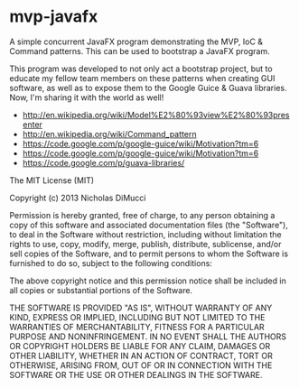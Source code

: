 mvp-javafx
==========

A simple concurrent JavaFX program demonstrating the MVP, IoC &amp; Command patterns. This can be used to bootstrap a
JavaFX program.

This program was developed to not only act a bootstrap project, but to educate my fellow team members on these patterns
when creating GUI software, as well as to expose them to the Google Guice &amp; Guava libraries. Now,
I'm sharing it with the world as well!

* http://en.wikipedia.org/wiki/Model%E2%80%93view%E2%80%93presenter
* http://en.wikipedia.org/wiki/Command_pattern
* https://code.google.com/p/google-guice/wiki/Motivation?tm=6
* https://code.google.com/p/google-guice/wiki/Motivation?tm=6
* https://code.google.com/p/guava-libraries/


The MIT License (MIT)

Copyright (c) 2013 Nicholas DiMucci

Permission is hereby granted, free of charge, to any person obtaining a copy of
this software and associated documentation files (the "Software"), to deal in
the Software without restriction, including without limitation the rights to
use, copy, modify, merge, publish, distribute, sublicense, and/or sell copies of
the Software, and to permit persons to whom the Software is furnished to do so,
subject to the following conditions:

The above copyright notice and this permission notice shall be included in all
copies or substantial portions of the Software.

THE SOFTWARE IS PROVIDED "AS IS", WITHOUT WARRANTY OF ANY KIND, EXPRESS OR
IMPLIED, INCLUDING BUT NOT LIMITED TO THE WARRANTIES OF MERCHANTABILITY, FITNESS
FOR A PARTICULAR PURPOSE AND NONINFRINGEMENT. IN NO EVENT SHALL THE AUTHORS OR
COPYRIGHT HOLDERS BE LIABLE FOR ANY CLAIM, DAMAGES OR OTHER LIABILITY, WHETHER
IN AN ACTION OF CONTRACT, TORT OR OTHERWISE, ARISING FROM, OUT OF OR IN
CONNECTION WITH THE SOFTWARE OR THE USE OR OTHER DEALINGS IN THE SOFTWARE.

        
          
